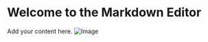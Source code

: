 # Welcome to the Markdown Editor

Add your content here.
![Image](/uploads/20240715073413/Japan.jpg)
